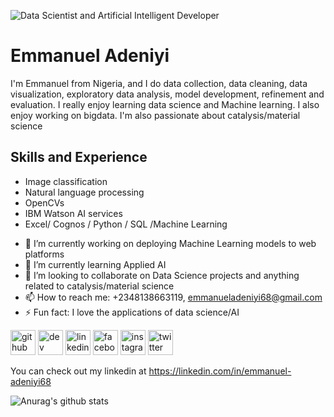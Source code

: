 ![Data Scientist and Artificial Intelligent Developer](https://media-exp3.licdn.com/dms/image/C4E03AQGIk6nLaovhBA/profile-displayphoto-shrink_400_400/0/1610729261689?e=1631750400&v=beta&t=zk2EijIzxzgmG5hz-nzSZmotWU-z8Wp5LzaMh1da7SU)

# Emmanuel Adeniyi
I'm Emmanuel from Nigeria, and I do data collection, data cleaning, data visualization, exploratory data analysis, model development, refinement and evaluation. I really enjoy learning data science and Machine learning. I also enjoy working on bigdata. I'm also passionate about catalysis/material science

## Skills and Experience
* Image classification
* Natural language processing
* OpenCVs
* IBM Watson AI services
* Excel/ Cognos / Python / SQL /Machine Learning

- 🔭 I’m currently working on deploying Machine Learning models to web platforms 
- 🌱 I’m currently learning Applied AI  
- 👯 I’m looking to collaborate on Data Science projects and anything related to catalysis/material science 
- 📫 How to reach me: +2348138663119, emmanueladeniyi68@gmail.com 
- ⚡ Fun fact: I love the applications of data science/AI 

[<img src='https://cdn.jsdelivr.net/npm/simple-icons@3.0.1/icons/github.svg' alt='github' height='40'>](https://github.com/emmanueladeniyi)  [<img src='https://cdn.jsdelivr.net/npm/simple-icons@3.0.1/icons/dev-dot-to.svg' alt='dev' height='40'>](https://dev.to/emmanueladeniyi)  [<img src='https://cdn.jsdelivr.net/npm/simple-icons@3.0.1/icons/linkedin.svg' alt='linkedin' height='40'>](https://www.linkedin.com/in/https://www.linkedin.com/in/emmanuel-adeniyi68//)  [<img src='https://cdn.jsdelivr.net/npm/simple-icons@3.0.1/icons/facebook.svg' alt='facebook' height='40'>](https://www.facebook.com/https://web.facebook.com/emmanueladeniyi68)  [<img src='https://cdn.jsdelivr.net/npm/simple-icons@3.0.1/icons/instagram.svg' alt='instagram' height='40'>](https://www.instagram.com/https://www.instagram.com/adeniyiroyal//)  [<img src='https://cdn.jsdelivr.net/npm/simple-icons@3.0.1/icons/twitter.svg' alt='twitter' height='40'>](https://twitter.com/https://twitter.com/Emmyroyal11)  

 You can check out my linkedin at https://linkedin.com/in/emmanuel-adeniyi68

![Anurag's github stats](https://github-readme-stats.vercel.app/api?username=emmanueladeniyi)
